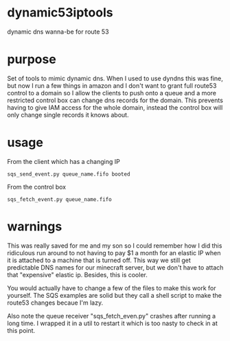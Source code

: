 # dynamic53iptools
dynamic dns wanna-be for route 53

# purpose
Set of tools to mimic dynamic dns.
When I used to use dyndns this was fine, but now I run a few things in amazon and I don't want to grant full route53 control to a domain
so I allow the clients to push onto a queue and a more restricted control box can change dns records for the domain.  This prevents 
having to give IAM access for the whole domain, instead the control box will only change single records it knows about.

# usage
From the client which has a changing IP
```
sqs_send_event.py queue_name.fifo booted
``` 

From the control box
```
sqs_fetch_event.py queue_name.fifo
```

# warnings
This was really saved for me and my son so I could remember how I did this ridiculous run around to not having to pay $1 a month for an elastic IP when
it is attached to a machine that is turned off.  This way we still get predictable DNS names for our minecraft server, but we don't have to attach
that "expensive" elastic ip. Besides, this is cooler.

You would actually have to change a few of the files to make this work for yourself. The SQS examples are solid but they call a shell script to make the route53 changes
becaue I'm lazy.

Also note the queue receiver "sqs_fetch_even.py" crashes after running a long time. I wrapped it in a util to restart it which is too nasty to check in at this point.
